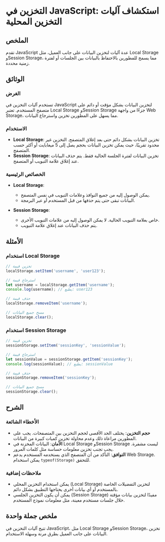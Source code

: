 <!--
Meta Description: # التخزين في JavaScript: استكشاف آليات التخزين المحلية ## الملخص تقدم JavaScript عدة آليات لتخزين البيانات على جانب العميل، مثل Local Storage وSession...
Meta Keywords: storage, البيانات, التخزين, تخزين, local
-->

# التخزين في JavaScript: استكشاف آليات التخزين المحلية

## الملخص
تقدم JavaScript عدة آليات لتخزين البيانات على جانب العميل، مثل Local Storage وSession Storage، مما يسمح للمطورين بالاحتفاظ بالبيانات بين الجلسات أو لفترة زمنية محددة.

## الوثائق
### الغرض
تستخدم آليات التخزين في JavaScript لتخزين البيانات بشكل مؤقت أو دائم على متصفح المستخدم. تعتبر Local Storage وSession Storage جزءًا من واجهة Web Storage، مما يسهل على المطورين تخزين واسترجاع البيانات.

### الاستخدام
- **Local Storage**: تخزين البيانات بشكل دائم حتى بعد إغلاق المتصفح. التخزين غير محدود تقريبًا، حيث يمكن تخزين البيانات بحجم يصل إلى 5 ميغابايت أو أكثر حسب المتصفح.
- **Session Storage**: تخزين البيانات لفترة الجلسة الحالية فقط. يتم حذف البيانات عند إغلاق علامة التبويب أو المتصفح.

### الخصائص الرئيسية
- **Local Storage**:
  - يمكن الوصول إليه من جميع النوافذ وعلامات التبويب في نفس المتصفح.
  - البيانات تبقى حتى يتم حذفها من قبل المستخدم أو عبر البرمجة.

- **Session Storage**:
  - خاص بعلامة التبويب الحالية. لا يمكن الوصول إليه من علامات التبويب الأخرى.
  - يتم حذف البيانات عند إغلاق علامة التبويب.

## الأمثلة
### استخدام Local Storage
```javascript
// تخزين قيمة
localStorage.setItem('username', 'user123');

// استرجاع قيمة
let username = localStorage.getItem('username');
console.log(username); // يطبع: user123

// حذف قيمة
localStorage.removeItem('username');

// مسح جميع البيانات
localStorage.clear();
```

### استخدام Session Storage
```javascript
// تخزين قيمة
sessionStorage.setItem('sessionKey', 'sessionValue');

// استرجاع قيمة
let sessionValue = sessionStorage.getItem('sessionKey');
console.log(sessionValue); // يطبع: sessionValue

// حذف قيمة
sessionStorage.removeItem('sessionKey');

// مسح جميع البيانات
sessionStorage.clear();
```

## الشرح
### الأخطاء الشائعة
- **حجم التخزين**: يختلف الحد الأقصى لحجم التخزين بين المتصفحات. يجب على المطورين مراعاة ذلك وعدم محاولة تخزين كميات كبيرة من البيانات.
- **الأمان**: البيانات المخزنة في Local Storage وSession Storage ليست مشفرة. يجب تجنب تخزين معلومات حساسة مثل كلمات المرور.
- **التوافق**: التأكد من أن المتصفح الذي يستخدمه المستخدم يدعم Web Storage. يمكن استخدام `typeof(Storage)` للتحقق.

### ملاحظات إضافية
- يمكن استخدام التخزين المحلي (Local Storage) لتخزين التفضيلات الخاصة بالمستخدم أو أي بيانات أخرى يحتاجها التطبيق بشكل دائم.
- يمكن أن يكون التخزين الجلسي (Session Storage) مفيدًا لتخزين بيانات مؤقتة خلال جلسات مستخدم معينة، مثل معلومات نموذج المستخدم.

## ملخص جملة واحدة
تتيح آليات التخزين في JavaScript، مثل Local Storage وSession Storage، تخزين البيانات على جانب العميل بطرق مرنة وسهلة الاستخدام.